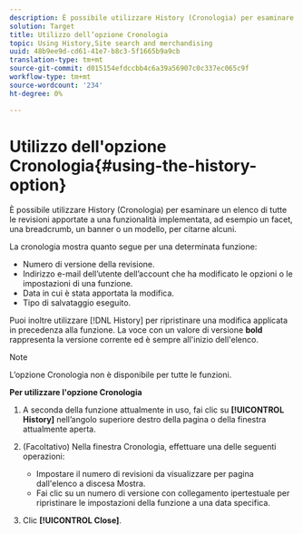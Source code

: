 ```yaml
---
description: È possibile utilizzare History (Cronologia) per esaminare un elenco di tutte le revisioni apportate a una funzionalità implementata, ad esempio un facet, una breadcrumb, un banner o un modello, per citarne alcuni.
solution: Target
title: Utilizzo dell’opzione Cronologia
topic: Using History,Site search and merchandising
uuid: 48b9ee9d-cd61-41e7-b8c3-5f1665b9a9cb
translation-type: tm+mt
source-git-commit: d015154efdccbb4c6a39a56907c0c337ec065c9f
workflow-type: tm+mt
source-wordcount: '234'
ht-degree: 0%

---
```



# Utilizzo dell&#39;opzione Cronologia{#using-the-history-option}

È possibile utilizzare History (Cronologia) per esaminare un elenco di tutte le revisioni apportate a una funzionalità implementata, ad esempio un facet, una breadcrumb, un banner o un modello, per citarne alcuni.

La cronologia mostra quanto segue per una determinata funzione:

* Numero di versione della revisione.
* Indirizzo e-mail dell’utente dell’account che ha modificato le opzioni o le impostazioni di una funzione.
* Data in cui è stata apportata la modifica.
* Tipo di salvataggio eseguito.

Puoi inoltre utilizzare [!DNL History] per ripristinare una modifica applicata in precedenza alla funzione. La voce con un valore di versione **bold** rappresenta la versione corrente ed è sempre all&#39;inizio dell&#39;elenco.

>[!NOTE]
>
>L’opzione Cronologia non è disponibile per tutte le funzioni.

**Per utilizzare l&#39;opzione Cronologia**

1. A seconda della funzione attualmente in uso, fai clic su **[!UICONTROL History]** nell’angolo superiore destro della pagina o della finestra attualmente aperta.
1. (Facoltativo) Nella finestra Cronologia, effettuare una delle seguenti operazioni:

   * Impostare il numero di revisioni da visualizzare per pagina dall&#39;elenco a discesa Mostra.
   * Fai clic su un numero di versione con collegamento ipertestuale per ripristinare le impostazioni della funzione a una data specifica.

1. Clic **[!UICONTROL Close]**.
